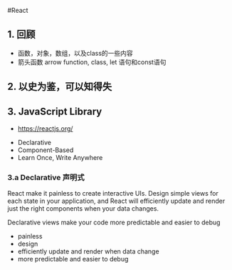 #React
## 1. 回顾
- 函数，对象，数组，以及class的一些内容
- 箭头函数 arrow function, class, let 语句和const语句

## 2. 以史为鉴，可以知得失

## 3. JavaScript Library
* https://reactjs.org/
- Declarative
- Component-Based
- Learn Once, Write Anywhere

### 3.a Declarative 声明式
React make it painless to create interactive UIs. Design simple views for each state 
in your application, and React will efficiently update and render just the right components
when your data changes. 

Declarative views make your code more predictable and easier to debug

- painless
- design
- efficiently update and render when data change
- more predictable and easier to debug 

